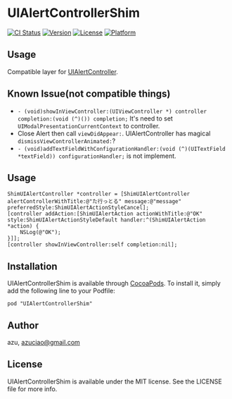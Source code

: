 # UIAlertControllerShim

[![CI Status](http://img.shields.io/travis/azu/UIAlertControllerShim.svg?style=flat)](https://travis-ci.org/azu/UIAlertControllerShim)
[![Version](https://img.shields.io/cocoapods/v/UIAlertControllerShim.svg?style=flat)](http://cocoadocs.org/docsets/UIAlertControllerShim)
[![License](https://img.shields.io/cocoapods/l/UIAlertControllerShim.svg?style=flat)](http://cocoadocs.org/docsets/UIAlertControllerShim)
[![Platform](https://img.shields.io/cocoapods/p/UIAlertControllerShim.svg?style=flat)](http://cocoadocs.org/docsets/UIAlertControllerShim)

## Usage

Compatible layer for [UIAlertController](https://developer.apple.com/library/prerelease/iOS/documentation/UIKit/Reference/UIAlertController_class/ "UIAlertController").

## Known Issue(not compatible things)

- `- (void)showInViewController:(UIViewController *) controller completion:(void (^)()) completion;`
  It's need to set `UIModalPresentationCurrentContext` to controller.
- Close Alert then call `viewDidAppear:`.
  UIAlertController has magical `dismissViewControllerAnimated:`?
- `- (void)addTextFieldWithConfigurationHandler:(void (^)(UITextField *textField)) configurationHandler;` is not implement.

## Usage

``` objc
ShimUIAlertController *controller = [ShimUIAlertController alertControllerWithTitle:@"た行っとる" message:@"message" preferredStyle:ShimUIAlertActionStyleCancel];
[controller addAction:[ShimUIAlertAction actionWithTitle:@"OK" style:ShimUIAlertActionStyleDefault handler:^(ShimUIAlertAction *action) {
    NSLog(@"OK");
}]];
[controller showInViewController:self completion:nil];
```

## Installation

UIAlertControllerShim is available through [CocoaPods](http://cocoapods.org). To install
it, simply add the following line to your Podfile:

    pod "UIAlertControllerShim"

## Author

azu, azuciao@gmail.com

## License

UIAlertControllerShim is available under the MIT license. See the LICENSE file for more info.

